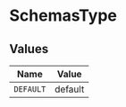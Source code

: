 # SchemasType


## Values

| Name      | Value     |
| --------- | --------- |
| `DEFAULT` | default   |